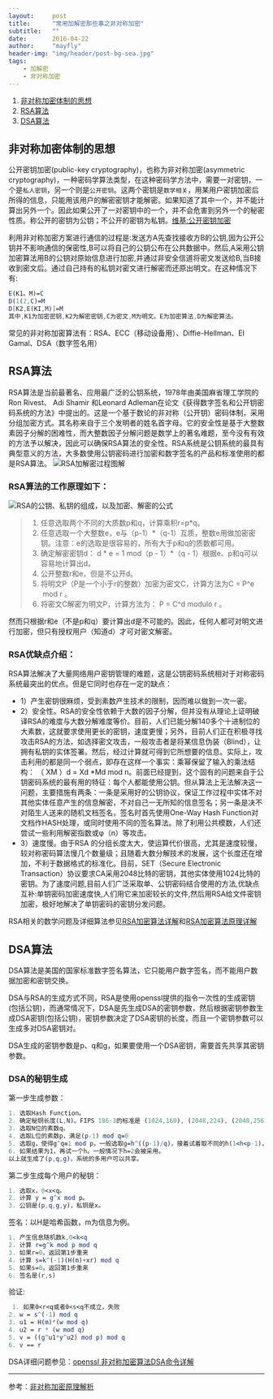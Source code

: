 ```yaml
---
layout:     post
title:      "常用加解密那些事之非对称加密"
subtitle:   ""
date:       2016-04-22
author:     "mayfly"
header-img: "img/header/post-bg-sea.jpg"
tags:
    - 加解密
    - 非对称加密
---
```


1. [非对称加密体制的思想](#非对称加密体制的思想)
2. [RSA算法](#RSA算法)
3. [DSA算法](#DSA算法)
   

## 非对称加密体制的思想

公开密钥加密(public-key cryptography)，也称为非对称加密(asymmetric cryptography)，一种密码学算法类型，在这种密码学方法中，需要一对密钥，一个是`私人密钥`，另一个则是`公开密钥`。这两个密钥是`数学相关`，用某用户密钥加密后所得的信息，只能用该用户的解密密钥才能解密。如果知道了其中一个，并不能计算出另外一个。因此如果公开了一对密钥中的一个，并不会危害到另外一个的秘密性质。称公开的密钥为公钥；不公开的密钥为私钥。[维基:公开密钥加密](https://zh.wikipedia.org/wiki/%E5%85%AC%E5%BC%80%E5%AF%86%E9%92%A5%E5%8A%A0%E5%AF%86)

利用非对称加密方案进行通信的过程是:发送方A先查找接收方B的公钥,因为公开公钥并不影响通信的保密性,B可以将自己的公钥公布在公共数据中。然后,A采用公钥加密算法用B的公钥对原始信息进行加密,并通过非安全信道将密文发送给B,当B接收到密文后。通过自己持有的私钥对密文进行解密而还原出明文。在这种情况下有:

```mathematica
E(K1。M)=C
D(1(2,C)=M
D[K2,E(KI,M)]=M
其中,K1为加密密钥,K2为解密密钥,C为密文,M为明文。E为加密算法,D为解密算法。
```
常见的非对称加密算法有：RSA、ECC（移动设备用）、Diffie-Hellman、El Gamal、DSA（数字签名用）

## RSA算法
RSA算法是当前最著名、应用最广泛的公钥系统，1978年由美国麻省理工学院的Ron Rivest、 Adi Shamir 和Leonard Adleman在论文《获得数字签名和公开钥密码系统的方法》中提出的。这是一个基于数论的非对称（公开钥）密码体制，采用分组加密方式。其名称来自于三个发明者的姓名首字母。它的安全性是基于大整数素因子分解的困难性，而大整数因子分解问题是数学上的著名难题，至今没有有效的方法予以解决，因此可以确保RSA算法的安全性。RSA系统是公钥系统的最具有典型意义的方法，大多数使用公钥密码进行加密和数字签名的产品和标准使用的都是RSA算法。
![RSA加解密过程图解](http://upload-images.jianshu.io/upload_images/1042709-72131ae7e7317074.jpg?imageMogr2/auto-orient/strip%7CimageView2/2/w/1240)

### RSA算法的工作原理如下：

![RSA的公钥、私钥的组成，以及加密、解密的公式](http://upload-images.jianshu.io/upload_images/1042709-dd7b0691a109c4bf.jpg?imageMogr2/auto-orient/strip%7CimageView2/2/w/1240)


>1. 任意选取两个不同的大质数p和q，计算乘积r=p*q。
>2. 任意选取一个大整数e，e与（p-1）*（q-1）互质，整数e用做加密密钥。注意：e的选取是很容易的，所有大于p和q的质数都可用。
>3. 确定解密密钥d： d * e = 1 mod（p - 1）*（q - 1）根据e、p和q可以容易地计算出d。
>4. 公开整数r和e，但是不公开d。
>5. 将明文P（P是一个小于r的整数）加密为密文C，计算方法为C = P^e  mod r 。
>6. 将密文C解密为明文P，计算方法为： P = C^d modulo r 。

然而只根据r和e（不是p和q）要计算出d是不可能的。因此，任何人都可对明文进行加密，但只有授权用户（知道d）才可对密文解密。

### RSA优缺点介绍：

RSA算法解决了大量网络用户密钥管理的难题，这是公钥密码系统相对于对称密码系统最突出的优点。但是它同时也存在一定的缺点：
* 1）产生密钥很麻烦，受到素数产生技术的限制，因而难以做到一次一密。
* 2）安全性。RSA的安全性依赖于大数的因子分解，但并没有从理论上证明破译RSA的难度与大数分解难度等价。目前，人们已能分解140多个十进制位的大素数，这就要求使用更长的密钥，速度更慢；另外，目前人们正在积极寻找攻击RSA的方法，如选择密文攻击，一般攻击者是将某信息伪装（Blind），让拥有私钥的实体签署。然后，经过计算就可得到它所想要的信息。实际上，攻击利用的都是同一个弱点，即存在这样一个事实：乘幂保留了输入的乘法结构： （ XM ）d = Xd *Md mod n。前面已经提到，这个固有的问题来自于公钥密码系统的最有用的特征：每个人都能使用公钥。但从算法上无法解决这一问题，主要措施有两条：一条是采用好的公钥协议，保证工作过程中实体不对其他实体任意产生的信息解密，不对自己一无所知的信息签名；另一条是决不对陌生人送来的随机文档签名，签名时首先使用One-Way Hash Function对文档作HASH处理，或同时使用不同的签名算法。除了利用公共模数，人们还尝试一些利用解密指数或φ（n）等攻击。
* 3）速度慢。由于RSA 的分组长度太大，使运算代价很高，尤其是速度较慢，较对称密码算法慢几个数量级；且随着大数分解技术的发展，这个长度还在增加，不利于数据格式的标准化。目前，SET（Secure Electronic Transaction）协议要求CA采用2048比特的密钥，其他实体使用1024比特的密钥。为了速度问题,目前人们广泛采取单、公钥密码结合使用的方法,优缺点互补:单钥密码加密速度快,人们用它来加密较长的文件,然后用RSA给文件密钥加密，极好地解决了单钥密码的密钥分发问题。

RSA相关的数学问题及详细算法参见[RSA加密算法详解](http://haomou.net/2014/08/27/2014_rsa/)和[RSA加密算法原理详解](http://ssl.zzidc.com/changjianwenti/2016/0127/334.html)

## DSA算法
DSA算法是美国的国家标准数字签名算法，它只能用户数字签名，而不能用户数据加密和密钥交换。

DSA与RSA的生成方式不同，RSA是使用openssl提供的指令一次性的生成密钥(包括公钥)，而通常情况下，DSA是先生成DSA的密钥参数，然后根据密钥参数生成DSA密钥(包括公钥)，密钥参数决定了DSA密钥的长度，而且一个密钥参数可以生成多对DSA密钥对。

DSA生成的密钥参数是p、q和g，如果要使用一个DSA密钥，需要首先共享其密钥参数。

### DSA的秘钥生成
第一步生成参数：
```mathematica
1. 选取Hash Function。
2. 确定秘钥长度(L,N)。FIPS 186-3的标准是 (1024,160), (2048,224), (2048,256), and (3072,256)。
3. 选取N位的素数q。
4. 选取L位的素数p，满足(p-1) mod q=0
5. 选取g，使得g^q≡1 mod p，一般选取g=h^((p-1)/q)，接着试着取不同的h(1<h<p-1)，然后对p取余，
6. 如果结果为1，再试一个h。一般情况下h=2会被采用。
以上就生成了(p,q,g)，系统的多用户可以共享。
```
第二步生成每个用户的秘钥：
```mathematica
1. 选取x，0<x<q。
2. 计算 y = g^x mod p。
3. 公钥是(p,q,g,y)，私钥是x。
```
签名：以H是哈希函数，m为信息为例。
```mathematica
1. 产生信息随机数k,0<k<q
2. 计算 r=g^k mod p mod q
3. 如果r=0，返回第1步重来
4. 计算 s=k^(-1)(H(m)+xr) mod q
5. 如果s=0，返回第1步重来
6. 签名是(r,s)
```
验证:
```mathematica
 1. 如果0<r<q或者0<s<q不成立，失败
2. w = s^(-1) mod q
3. u1 = H(m)*(w mod q)
4. u2 = r * (w mod q)
5. v = ((g^u1*y^u2) mod p) mod q
6. v == r
```
DSA详细问题参见：[openssl 非对称加密算法DSA命令详解](http://www.cnblogs.com/gordon0918/p/5368706.html)

---
参考：[非对称加密原理解析](http://blog.csdn.net/wzzvictory/article/details/9015155)